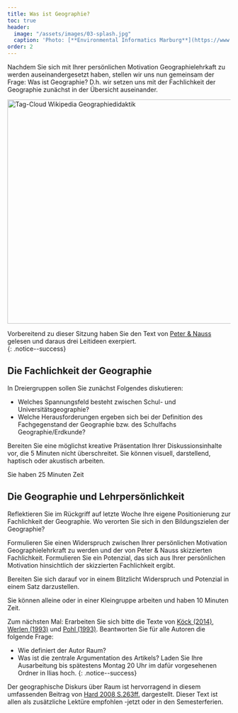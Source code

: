 ```yaml
---
title: Was ist Geographie?
toc: true
header:
  image: "/assets/images/03-splash.jpg"
  caption: 'Photo: [**Environmental Informatics Marburg**](https://www.flickr.com/environmentalinformatics-marburg/)'  
order: 2
---
```






Nachdem Sie sich mit Ihrer persönlichen Motivation Geographielehrkaft zu werden auseinandergesetzt haben, stellen wir uns nun gemeinsam der Frage: Was ist Geographie? D.h. wir setzen uns mit der Fachlichkeit der Geographie zunächst in der Übersicht auseinander.
<!--more-->

<a data-flickr-embed="true" href="https://www.flickr.com/photos/environmentalinformatics-marburg/29395927104/in/album-72157633683022206/" title="Tag-Cloud Wikipedia Geographiedidaktik"><img src="https://live.staticflickr.com/8418/29395927104_b22aaee582_c.jpg" width="792" height="506" alt="Tag-Cloud Wikipedia Geographiedidaktik"/></a><script async src="//embedr.flickr.com/assets/client-code.js" charset="utf-8"></script>

Vorbereitend zu dieser Sitzung haben Sie den Text von [Peter & Nauss](https://link.springer.com/chapter/10.1007/978-3-658-29194-5_6) gelesen und daraus drei Leitideen exerpiert.  
{: .notice--success}


## Die Fachlichkeit der Geographie
In Dreiergruppen sollen Sie zunächst Folgendes diskutieren:
*  Welches Spannungsfeld besteht zwischen Schul- und Universitätsgeographie?
*  Welche Herausforderungen ergeben sich bei der Definition des Fachgegenstand der Geographie bzw. des Schulfachs Geographie/Erdkunde?

Bereiten Sie eine möglichst kreative Präsentation Ihrer Diskussionsinhalte vor, die 5 Minuten nicht überschreitet. Sie können visuell, darstellend, haptisch oder akustisch arbeiten. 

Sie haben 25 Minuten Zeit

## Die Geographie und Lehrpersönlichkeit
Reflektieren Sie im Rückgriff auf letzte Woche Ihre eigene Positionierung zur Fachlichkeit der Geographie. Wo verorten Sie sich in den Bildungszielen der Geographie? 

Formulieren Sie einen Widerspruch zwischen Ihrer persönlichen Motivation Geographielehrkraft zu werden und der von Peter & Nauss skizzierten Fachlichkeit.
Formulieren Sie ein Potenzial, das sich aus Ihrer persönlichen Motivation hinsichtlich der skizzierten Fachlichkeit ergibt.

Bereiten Sie sich darauf vor in einem Blitzlicht Widerspruch und Potenzial in einem Satz darzustellen.

Sie können alleine oder in einer Kleingruppe arbeiten und haben 10 Minuten Zeit.


Zum nächsten Mal:
Erarbeiten Sie sich bitte die Texte von [Köck (2014)](https://ilias.uni-marburg.de/goto.php?target=file_3374935_download&client_id=UNIMR), [Werlen (1993)](https://www.erdkunde.uni-bonn.de/archive/1993/gibt-es-eine-geographie-ohne-raum-zum-verhaeltnis-von-traditioneller-geographie-und-zeitgenoessischen-gesellschaften) und [Pohl (1993)](https://www.erdkunde.uni-bonn.de/archive/1993/kann-es-eine-geographie-ohne-raum-geben-zum-verhaeltnis-von-theoriediskussion-und-disziplinpolitik). Beantworten Sie für alle Autoren die folgende Frage:
* Wie definiert der Autor Raum?
* Was ist die zentrale Argumentation des Artikels?
Laden Sie Ihre Ausarbeitung bis spätestens Montag 20 Uhr im dafür vorgesehenen Ordner in Ilias hoch.
{: .notice--success}

Der geographische Diskurs über Raum ist hervorragend in diesem umfassenden Beitrag von [Hard 2008 S.263ff.](https://www.degruyter.com/document/doi/10.1515/9783839406830/html) dargestellt. Dieser Text ist allen als zusätzliche Lektüre empfohlen -jetzt oder in den Semesterferien. 





